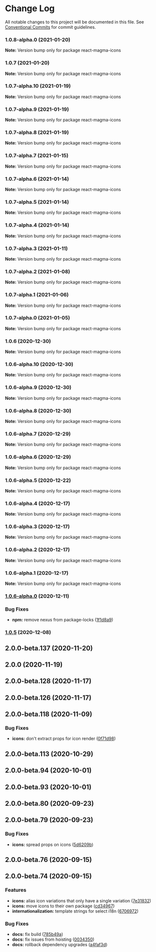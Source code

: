 # Change Log

All notable changes to this project will be documented in this file.
See [Conventional Commits](https://conventionalcommits.org) for commit guidelines.

### 1.0.8-alpha.0 (2021-01-20)

**Note:** Version bump only for package react-magma-icons





### 1.0.7 (2021-01-20)

**Note:** Version bump only for package react-magma-icons





### 1.0.7-alpha.10 (2021-01-19)

**Note:** Version bump only for package react-magma-icons





### 1.0.7-alpha.9 (2021-01-19)

**Note:** Version bump only for package react-magma-icons





### 1.0.7-alpha.8 (2021-01-19)

**Note:** Version bump only for package react-magma-icons





### 1.0.7-alpha.7 (2021-01-15)

**Note:** Version bump only for package react-magma-icons





### 1.0.7-alpha.6 (2021-01-14)

**Note:** Version bump only for package react-magma-icons





### 1.0.7-alpha.5 (2021-01-14)

**Note:** Version bump only for package react-magma-icons





### 1.0.7-alpha.4 (2021-01-14)

**Note:** Version bump only for package react-magma-icons





### 1.0.7-alpha.3 (2021-01-11)

**Note:** Version bump only for package react-magma-icons





### 1.0.7-alpha.2 (2021-01-08)

**Note:** Version bump only for package react-magma-icons





### 1.0.7-alpha.1 (2021-01-06)

**Note:** Version bump only for package react-magma-icons





### 1.0.7-alpha.0 (2021-01-05)

**Note:** Version bump only for package react-magma-icons





### 1.0.6 (2020-12-30)

**Note:** Version bump only for package react-magma-icons





### 1.0.6-alpha.10 (2020-12-30)

**Note:** Version bump only for package react-magma-icons





### 1.0.6-alpha.9 (2020-12-30)

**Note:** Version bump only for package react-magma-icons





### 1.0.6-alpha.8 (2020-12-30)

**Note:** Version bump only for package react-magma-icons





### 1.0.6-alpha.7 (2020-12-29)

**Note:** Version bump only for package react-magma-icons





### 1.0.6-alpha.6 (2020-12-29)

**Note:** Version bump only for package react-magma-icons





### 1.0.6-alpha.5 (2020-12-22)

**Note:** Version bump only for package react-magma-icons





### 1.0.6-alpha.4 (2020-12-17)

**Note:** Version bump only for package react-magma-icons





### 1.0.6-alpha.3 (2020-12-17)

**Note:** Version bump only for package react-magma-icons





### 1.0.6-alpha.2 (2020-12-17)

**Note:** Version bump only for package react-magma-icons





### 1.0.6-alpha.1 (2020-12-17)

**Note:** Version bump only for package react-magma-icons





### [1.0.6-alpha.0](https://github.com/cengage/react-magma/compare/react-magma-icons@1.0.5...react-magma-icons@1.0.6-alpha.0) (2020-12-11)

### Bug Fixes

- **npm:** remove nexus from package-locks ([1f1d8a9](https://github.com/cengage/react-magma/commit/1f1d8a95ba7ba30e2230b2ae4420fa5d7483f9ee))

### [1.0.5](https://github.com/cengage/react-magma/compare/react-magma-icons@1.0.5...react-magma-icons@1.0.5) (2020-12-08)

## 2.0.0-beta.137 (2020-11-20)

## 2.0.0 (2020-11-19)

## 2.0.0-beta.128 (2020-11-17)

## 2.0.0-beta.126 (2020-11-17)

## 2.0.0-beta.118 (2020-11-09)

### Bug Fixes

- **icons:** don't extract props for icon render ([0f71d98](https://github.com/cengage/react-magma/commit/0f71d98db6979a96e48c1623809d3c42d127de44))

## 2.0.0-beta.113 (2020-10-29)

## 2.0.0-beta.94 (2020-10-01)

## 2.0.0-beta.93 (2020-10-01)

## 2.0.0-beta.80 (2020-09-23)

## 2.0.0-beta.79 (2020-09-23)

### Bug Fixes

- **icons:** spread props on icons ([5d6209b](https://github.com/cengage/react-magma/commit/5d6209b2416079d9a86d8e6b3b23c26f22d29616))

## 2.0.0-beta.76 (2020-09-15)

## 2.0.0-beta.74 (2020-09-15)

### Features

- **icons:** alias icon variations that only have a single variation ([7e31832](https://github.com/cengage/react-magma/commit/7e31832f89abf4def1cbaf4bb6b50bf4138b5b82))
- **icons:** move icons to their own package ([cd34967](https://github.com/cengage/react-magma/commit/cd34967a7c53e69ffc5b0a54ad3cb491292e7ec5))
- **internationalization:** template strings for select i18n ([6706972](https://github.com/cengage/react-magma/commit/6706972de4f902d22af9d15dc14d24989149daf6))

### Bug Fixes

- **docs:** fix build ([785b49a](https://github.com/cengage/react-magma/commit/785b49a98c949506a05484a06cdb9251591d0e3f))
- **docs:** fix issues from hoisting ([0034350](https://github.com/cengage/react-magma/commit/0034350e7c0c095f435d73e0650a141f85aa5b12))
- **docs:** rollback dependency upgrades ([a4faf3d](https://github.com/cengage/react-magma/commit/a4faf3d65edf1eb06d783a6304cfb73768935ea8))
